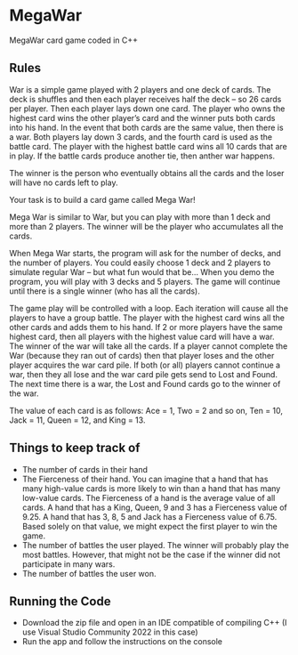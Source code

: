 # MegaWar
MegaWar card game coded in C++

## Rules
War is a simple game played with 2 players and one deck of cards. The deck is shuffles and then each player receives half the deck – so 26 cards per player. Then each player lays down one card. The player who owns the highest card wins the other player’s card and the winner puts both cards into his hand. In the event that both cards are the same value, then there is a war. Both players lay down 3 cards, and the fourth card is used as the battle card. The player with the highest battle card wins all 10 cards that are in play. If the battle cards produce another tie, then anther war happens.

The winner is the person who eventually obtains all the cards and the loser will have no cards left to play.

Your task is to build a card game called Mega War!

Mega War is similar to War, but you can play with more than 1 deck and more than 2 players. The winner will be the player who accumulates all the cards.

When Mega War starts, the program will ask for the number of decks, and the number of players. You could easily choose 1 deck and 2 players to simulate regular War – but what fun would that be… When you demo the program, you will play with 3 decks and 5 players. The game will continue until there is a single winner (who has all the cards).

The game play will be controlled with a loop. Each iteration will cause all the players to have a group battle. The player with the highest card wins all the other cards and adds them to his hand. If 2 or more players have the same highest card, then all players with the highest value card will have a war. The winner of the war will take all the cards. If a player cannot complete the War (because they ran out of cards) then that player loses and the other player acquires the war card pile. If both (or all) players cannot continue a war, then they all lose and the war card pile gets send to Lost and Found. The next time there is a war, the Lost and Found cards go to the winner of the war.

The value of each card is as follows: Ace = 1, Two = 2 and so on, Ten = 10, Jack = 11, Queen = 12, and King = 13.

## Things to keep track of
- The number of cards in their hand 
- The Fierceness of their hand. You can imagine that a hand that has many high-value cards is more likely to win than a hand that has many low-value cards. The Fierceness of a hand is the average value of all cards. A hand that has a King, Queen, 9 and 3 has a Fierceness value of 9.25. A hand that has 3, 8, 5 and Jack has a Fierceness value of 6.75. Based solely on that value, we might expect the first player to win the game.
- The number of battles the user played. The winner will probably play the most battles. However, that might not be the case if the winner did not participate in many wars.
- The number of battles the user won.

## Running the Code
- Download the zip file and open in an IDE compatible of compiling C++ (I use Visual Studio Community 2022 in this case)
- Run the app and follow the instructions on the console